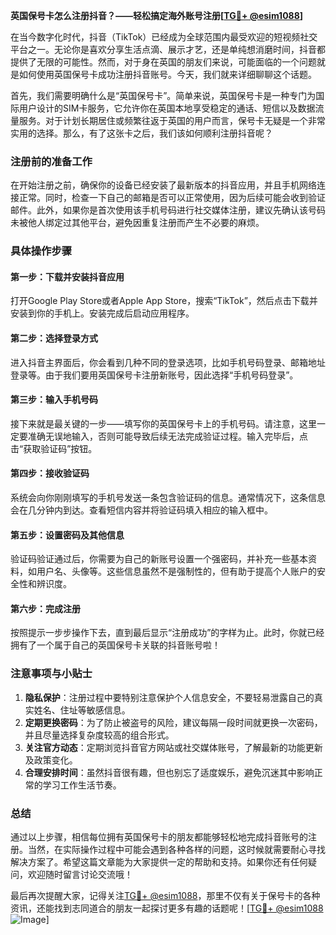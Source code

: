**英国保号卡怎么注册抖音？——轻松搞定海外账号注册[[TG💪+ @esim1088](https://t.me/s/esim1088)]**

在当今数字化时代，抖音（TikTok）已经成为全球范围内最受欢迎的短视频社交平台之一。无论你是喜欢分享生活点滴、展示才艺，还是单纯想消磨时间，抖音都提供了无限的可能性。然而，对于身在英国的朋友们来说，可能面临的一个问题就是如何使用英国保号卡成功注册抖音账号。今天，我们就来详细聊聊这个话题。

首先，我们需要明确什么是“英国保号卡”。简单来说，英国保号卡是一种专门为国际用户设计的SIM卡服务，它允许你在英国本地享受稳定的通话、短信以及数据流量服务。对于计划长期居住或频繁往返于英国的用户而言，保号卡无疑是一个非常实用的选择。那么，有了这张卡之后，我们该如何顺利注册抖音呢？

### 注册前的准备工作

在开始注册之前，确保你的设备已经安装了最新版本的抖音应用，并且手机网络连接正常。同时，检查一下自己的邮箱是否可以正常使用，因为后续可能会收到验证邮件。此外，如果你是首次使用该手机号码进行社交媒体注册，建议先确认该号码未被他人绑定过其他平台，避免因重复注册而产生不必要的麻烦。

### 具体操作步骤

#### 第一步：下载并安装抖音应用
打开Google Play Store或者Apple App Store，搜索“TikTok”，然后点击下载并安装到你的手机上。安装完成后启动应用程序。

#### 第二步：选择登录方式
进入抖音主界面后，你会看到几种不同的登录选项，比如手机号码登录、邮箱地址登录等。由于我们要用英国保号卡注册新账号，因此选择“手机号码登录”。

#### 第三步：输入手机号码
接下来就是最关键的一步——填写你的英国保号卡上的手机号码。请注意，这里一定要准确无误地输入，否则可能导致后续无法完成验证过程。输入完毕后，点击“获取验证码”按钮。

#### 第四步：接收验证码
系统会向你刚刚填写的手机号发送一条包含验证码的信息。通常情况下，这条信息会在几分钟内到达。查看短信内容并将验证码填入相应的输入框中。

#### 第五步：设置密码及其他信息
验证码验证通过后，你需要为自己的新账号设置一个强密码，并补充一些基本资料，如用户名、头像等。这些信息虽然不是强制性的，但有助于提高个人账户的安全性和辨识度。

#### 第六步：完成注册
按照提示一步步操作下去，直到最后显示“注册成功”的字样为止。此时，你就已经拥有了一个属于自己的英国保号卡关联的抖音账号啦！

### 注意事项与小贴士

1. **隐私保护**：注册过程中要特别注意保护个人信息安全，不要轻易泄露自己的真实姓名、住址等敏感信息。
2. **定期更换密码**：为了防止被盗号的风险，建议每隔一段时间就更换一次密码，并且尽量选择复杂度较高的组合形式。
3. **关注官方动态**：定期浏览抖音官方网站或社交媒体账号，了解最新的功能更新及政策变化。
4. **合理安排时间**：虽然抖音很有趣，但也别忘了适度娱乐，避免沉迷其中影响正常的学习工作生活节奏。

### 总结

通过以上步骤，相信每位拥有英国保号卡的朋友都能够轻松地完成抖音账号的注册。当然，在实际操作过程中可能会遇到各种各样的问题，这时候就需要耐心寻找解决方案了。希望这篇文章能为大家提供一定的帮助和支持。如果你还有任何疑问，欢迎随时留言讨论交流哦！

最后再次提醒大家，记得关注[TG💪+ @esim1088](https://t.me/s/esim1088)，那里不仅有关于保号卡的各种资讯，还能找到志同道合的朋友一起探讨更多有趣的话题呢！[[TG💪+ @esim1088](https://t.me/s/esim1088) ![Image](https://i.postimg.cc/4NQfJmqS/Snipaste-2025-05-13-00-14-12.png)]